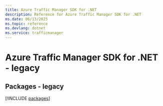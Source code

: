 ```yaml
---
title: Azure Traffic Manager SDK for .NET
description: Reference for Azure Traffic Manager SDK for .NET
ms.date: 06/13/2025
ms.topic: reference
ms.devlang: dotnet
ms.service: trafficmanager
---
```

# Azure Traffic Manager SDK for .NET - legacy
## Packages - legacy
[!INCLUDE [packages](traffic-manager-index.md)]